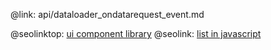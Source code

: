 @link: api/dataloader_ondatarequest_event.md

@seolinktop: [ui component library](https://webix.com)
@seolink: [list in javascript](https://webix.com/widget/list/)